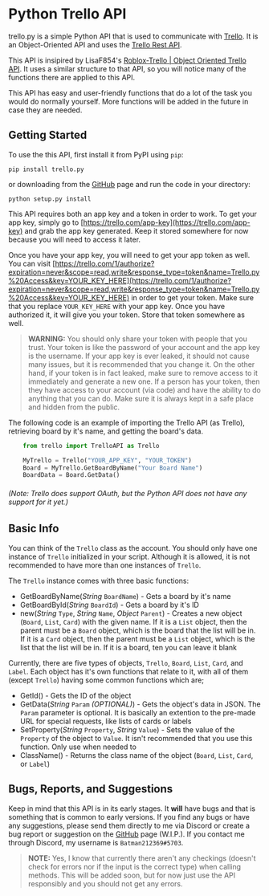 Python Trello API
=========================

trello.py is a simple Python API that is used to communicate with [Trello]("https://trello.com/"). It is an Object-Oriented API and uses the [Trello Rest API](https://trello.com/docs/api/index.html).

This API is insipired by LisaF854's [Roblox-Trello | Object Oriented Trello API](https://devforum.roblox.com/t/roblox-trello-object-oriented-trello-api/233582). It uses a similar structure to that API, so you will notice many of the functions there are applied to this API.

This API has easy and user-friendly functions that do a lot of the task you would do normally yourself. More functions will be added in the future in case they are needed.

Getting Started
---------------

To use the this API, first install it from PyPI using `pip`:

    pip install trello.py

or downloading from the [GitHub]("https://github.com/Batman212369/trello.py") page and run the code in your directory:

    python setup.py install

This API requires both an app key and a token in order to work. To get your app key, simply go to [https://trello.com/app-key](https://trello.com/app-key) and grab the app key generated. Keep it stored somewhere for now because you will need to access it later.

Once you have your app key, you will need to get your app token as well. You can visit [https://trello.com/1/authorize?expiration=never&scope=read,write&response_type=token&name=Trello.py%20Access&key=YOUR_KEY_HERE](https://trello.com/1/authorize?expiration=never&scope=read,write&response_type=token&name=Trello.py%20Access&key=YOUR_KEY_HERE) in order to get your token. Make sure that you replace `YOUR_KEY_HERE` with your app key. Once you have authorized it, it will give you your token. Store that token somewhere as well.

> **WARNING:** You should only share your token with people that you trust. Your token is like the password of your account and the app key is the username. If your app key is ever leaked, it should not cause many issues, but it is recommended that you change it. On the other hand, if your token is in fact leaked, make sure to remove access to it immediately and generate a new one. If a person has your token, then they have access to your account (via code) and have the ability to do anything that you can do. Make sure it is always kept in a safe place and hidden from the public.

The following code is an example of importing the Trello API (as Trello), retrieving board by it's name, and getting the board's data. 
```python
    from trello import TrelloAPI as Trello

    MyTrello = Trello("YOUR_APP_KEY", "YOUR_TOKEN")
    Board = MyTrello.GetBoardByName("Your Board Name")
    BoardData = Board.GetData()
```
###### (*Note: Trello does support OAuth, but the Python API does not have any support for it yet.*)

Basic Info
---------------

You can think of the `Trello` class as the account. You should only have one instance of `Trello` initialized in your script. Although it is allowed, it is not recommended to have more than one instances of `Trello`.

The `Trello` instance comes with three basic functions:
 * GetBoardByName(*String* `BoardName`) - Gets a board by it's name
 * GetBoardById(*String* `BoardId`) - Gets a board by it's ID
 * new(*String* `Type`, *String* `Name`, *Object* `Parent`) - Creates a new object (`Board`, `List`, `Card`) with the given name. If it is a `List` object, then the parent must be a `Board` object, which is the board that the list will be in. If it is a `Card` object, then the parent must be a `List` object, which is the list that the list will be in. If it is a board, ten you can leave it blank

Currently, there are five types of objects, `Trello`, `Board`, `List`, `Card`, and `Label`. Each object has it's own functions that relate to it, with all of them (except `Trello`) having some common functions which are;
 * GetId() - Gets the ID of the object
 * GetData(*String* `Param` *(OPTIONAL)*) - Gets the object's data in JSON. The `Param` parameter is optional. It is basically an extention to the pre-made URL for special requests, like lists of cards or labels
 * SetProperty(*String* `Property`, *String* `Value`) - Sets the value of the `Property` of the object to `Value`. It isn't recommended that you use this function. Only use when needed to
 * ClassName() - Returns the class name of the object (`Board`, `List`, `Card`, or `Label`)

 Bugs, Reports, and Suggestions
---------------

Keep in mind that this API is in its early stages. It **will** have bugs and that is something that is common to early versions. If you find any bugs or have any suggestions, please send them directly to me via Discord or create a bug report or suggestion on the [GitHub]("https://github.com/Batman212369/trello.py") page  (W.I.P.). If you contact me through Discord, my username is `Batman212369#5703`.

> **NOTE:** Yes, I know that currently there aren't any checkings (doesn't check for errors nor if the input is the correct type) when calling methods. This will be added soon, but for now just use the API responsibly and you should not get any errors.